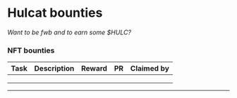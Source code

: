 # Hulcat bounties

_Want to be fwb and to earn some $HULC?_




### NFT bounties

| Task                 | Description                                                                                                                              | Reward         | PR                                                       | Claimed by |
| :------------------- | :--------------------------------------------------------------------------------------------------------------------------------------- | :------------- | -------------------------------------------------------- | :--------- |
|  |                                                                |  |  |  |
|  |                                                                |  |  |  |
|  |                                                                |  |  |  |

---
